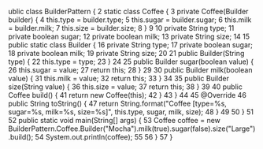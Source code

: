 ublic class BuilderPattern {
2
    static class Coffee {
3
        private Coffee(Builder builder) {
4
            this.type = builder.type;
5
            this.sugar = builder.sugar;
6
            this.milk = builder.milk;
7
            this.size = builder.size;
8
        }
9
10
        private String type;
11
        private boolean sugar;
12
        private boolean milk;
13
        private String size;
14
15
        public static class Builder {
16
            private String type;
17
            private boolean sugar;
18
            private boolean milk;
19
            private String size;
20
21
            public Builder(String type) {
22
                this.type = type;
23
            }
24
25
            public Builder sugar(boolean value) {
26
                this.sugar = value;
27
                return this;
28
            }
29
30
            public Builder milk(boolean value) {
31
                this.milk = value;
32
                return this;
33
            }
34
35
            public Builder size(String value) {
36
                this.size = value;
37
                return this;
38
            }
39
40
            public Coffee build() {
41
                return new Coffee(this);
42
            }
43
        }
44
45
        @Override
46
        public String toString() {
47
            return String.format("Coffee [type=%s, sugar=%s, milk=%s, size=%s]", this.type, sugar, milk, size);
48
        }
49
50
    }
51
52
    public static void main(String[] args) {
53
        Coffee coffee = new BuilderPattern.Coffee.Builder("Mocha").milk(true).sugar(false).size("Large").build();
54
        System.out.println(coffee);
55
56
    }
57
}
